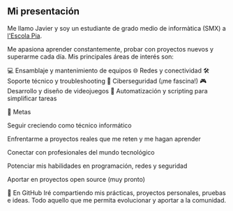 ## Mi presentación

Me llamo Javier y soy un estudiante de grado medio de informàtica (SMX) a [l'Escola Pia](https://mataro.escolapia.cat/).

Me apasiona aprender constantemente, probar con proyectos nuevos y superarme cada día. Mis principales áreas de interés son:

💻 Ensamblaje y mantenimiento de equipos
🌐 Redes y conectividad
🛠️ Soporte técnico y troubleshooting
🔐 Ciberseguridad (¡me fascina!)
🎮 Desarrollo y diseño de videojuegos
🧠 Automatización y scripting para simplificar tareas

🎯 Metas

Seguir creciendo como técnico informático

Enfrentarme a proyectos reales que me reten y me hagan aprender

Conectar con profesionales del mundo tecnológico

Potenciar mis habilidades en programación, redes y seguridad

Aportar en proyectos open source (muy pronto)

🚀 En GitHub
Iré compartiendo mis prácticas, proyectos personales, pruebas e ideas. Todo aquello que me permita evolucionar y aportar a la comunidad.

